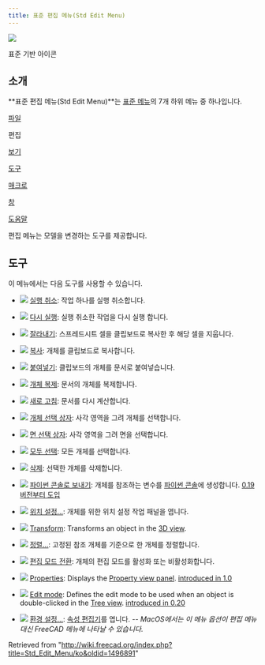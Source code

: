 ```yaml
---
title: 표준 편집 메뉴(Std Edit Menu)
---
```


![](/images/Freecad.svg)

표준 기반 아이콘

## 소개

**표준 편집 메뉴(Std Edit Menu)**는 [표준 메뉴](/Standard_Menu/ko "Standard Menu/ko")의 7개 하위 메뉴 중 하나입니다.

[파일](/Std_File_Menu/ko "Std File Menu/ko")

편집

[보기](/Std_View_Menu/ko "Std View Menu/ko")

[도구](/Std_Tools_Menu/ko "Std Tools Menu/ko")

[매크로](/Std_Macro_Menu/ko "Std Macro Menu/ko")

[창](/Std_Windows_Menu/ko "Std Windows Menu/ko")

[도움말](/Std_Help_Menu/ko "Std Help Menu/ko")

편집 메뉴는 모델을 변경하는 도구를 제공합니다.

## 도구

이 메뉴에서는 다음 도구를 사용할 수 있습니다.

- ![](/images/Std_Undo.svg) [실행 취소](/Std_Undo/ko "Std Undo/ko"): 작업 하나를 실행 취소합니다.

- ![](/images/Std_Redo.svg) [다시 실행](/Std_Redo/ko "Std Redo/ko"): 실행 취소한 작업을 다시 실행 합니다.

- ![](/images/Std_Cut.svg) [잘라내기](/Std_Cut/ko "Std Cut/ko"): 스프레드시트 셀을 클립보드로 복사한 후 해당 셀을 지웁니다.

- ![](/images/Std_Copy.svg) [복사](/Std_Copy/ko "Std Copy/ko"): 개체를 클립보드로 복사합니다.

- ![](/images/Std_Paste.svg) [붙여넣기](/Std_Paste/ko "Std Paste/ko"): 클립보드의 개체를 문서로 붙여넣습니다.

- ![](/images/Std_DuplicateSelection.svg) [개체 복제](/Std_DuplicateSelection/ko "Std DuplicateSelection/ko"): 문서의 개체를 복제합니다.

- ![](/images/Std_Refresh.svg) [새로 고침](/Std_Refresh/ko "Std Refresh/ko"): 문서를 다시 계산합니다.

- ![](/images/Std_BoxSelection.svg) [개체 선택 상자](/Std_BoxSelection/ko "Std BoxSelection/ko"): 사각 영역을 그려 개체를 선택합니다.

- ![](/images/Std_BoxElementSelection.svg) [면 선택 상자](/Std_BoxElementSelection/ko "Std BoxElementSelection/ko"): 사각 영역을 그려 면을 선택합니다.

- ![](/images/Std_SelectAll.svg) [모두 선택](/Std_SelectAll/ko "Std SelectAll/ko"): 모든 개체를 선택합니다.

- ![](/images/Std_Delete.svg) [삭제](/Std_Delete/ko "Std Delete/ko"): 선택한 개체를 삭제합니다.

- ![](/images/Std_SendToPythonConsole.svg) [파이썬 콘솔로 보내기](/Std_SendToPythonConsole/ko "Std SendToPythonConsole/ko"): 개체를 참조하는 변수를 [파이썬 콘솔](/Python_console/ko "Python console/ko")에 생성합니다. [0.19 버전부터 도입](/Release_notes_0.19 "Release notes 0.19")

- ![](/images/Std_Placement.svg) [위치 설정...](/Std_Placement/ko "Std Placement/ko"): 개체를 위한 위치 설정 작업 패널을 엽니다.

- ![](/images/Std_TransformManip.svg) [Transform](/Std_TransformManip "Std TransformManip"): Transforms an object in the [3D view](/3D_view "3D view").

- ![](/images/Std_Alignment.svg) [정렬...](/Std_Alignment/ko "Std Alignment/ko"): 고정된 참조 개체를 기준으로 한 개체를 정렬합니다.

- ![](/images/Std_Edit.svg) [편집 모드 전환](/Std_Edit/ko "Std Edit/ko"): 개체의 편집 모드를 활성화 또는 비활성화합니다.

- ![](/images/Std_Properties.svg) [Properties](/Std_Properties "Std Properties"): Displays the [Property view panel](/Property_editor "Property editor"). [introduced in 1.0](/Release_notes_1.0 "Release notes 1.0")

- ![](/images/Std_UserEditMode.svg) [Edit mode](/Std_UserEditMode "Std UserEditMode"): Defines the edit mode to be used when an object is double-clicked in the [Tree view](/Tree_view "Tree view"). [introduced in 0.20](/Release_notes_0.20 "Release notes 0.20")

- ![](/images/Std_DlgPreferences.svg) [환경 설정...](/Std_DlgPreferences/ko "Std DlgPreferences/ko"): [속성 편집기](/Preferences_Editor/ko "Preferences Editor/ko")를 엽니다. _-- MacOS에서는 이 메뉴 옵션이 편집 메뉴 대신 FreeCAD 메뉴에 나타날 수 있습니다._

Retrieved from "<http://wiki.freecad.org/index.php?title=Std_Edit_Menu/ko&oldid=1496891>"
